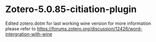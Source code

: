 # Zotero-5.0.85-citiation-plugin
Edited zotero.dotm for last working wine version
for more information please refer to
https://forums.zotero.org/discussion/12426/word-intergration-with-wine

